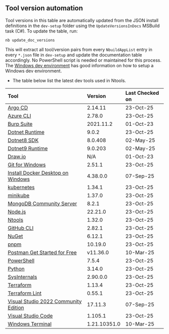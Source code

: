 ## Tool version automation

Tool versions in this table are automatically updated from the JSON install definitions in the `dev-setup` folder using the `UpdateVersionsInDocs` MSBuild task (C#). To update the table, run:

```
nb update_doc_versions
```

This will extract all tool/version pairs from every `NbuildAppList` entry in every `*.json` file in `dev-setup` and update the documentation table accordingly. No PowerShell script is needed or maintained for this process.
The [Windows dev environment](https://learn.microsoft.com/en-us/windows/dev-environment/) has good information on how to setup a Windows dev environment.

- The table below list the latest dev tools used in Ntools.

| Tool                                                                                                       | Version     | Last Checked on |
| :--------------------------------------------------------------------------------------------------------- | :---------- | :-------------- |
| [Argo CD](https://github.com/argoproj/argo-cd/releases/) | 2.14.11 | 23-Oct-25 |
| [Azure CLI](https://learn.microsoft.com/en-us/cli/azure/install-azure-cli-windows?pivots=msi)             | 2.78.0     | 23-Oct-25      |
| [Burp Suite](https://portswigger.net/burp/communitydownload)                                              | 2021.11.2   | 01-Oct-23       |
| [Dotnet Runtime](https://dotnet.microsoft.com/en-us/download/dotnet) | 9.0.2 | 23-Oct-25 |
| [Dotnet8 SDK](https://dotnet.microsoft.com/en-us/download/dotnet)                                         | 8.0.408     | 02-May-25       |
| [Dotnet9 Runtime](https://dotnet.microsoft.com/en-us/download/dotnet)                                     | 9.0.203     | 02-May-25       |
| [Draw.io](https://app.diagrams.net/)                                                                      | N/A         | 01-Oct-23       |
| [Git for Windows](https://git-scm.com/downloads) | 2.51.1     | 23-Oct-25      |
| [Install Docker Desktop on Windows](https://docs.docker.com/docker-for-windows/install/)                  | 4.38.0.0   | 07-Sep-25      |
| [kubernetes](https://github.com/kubernetes/kubernetes/releases)                                           | 1.34.1     | 23-Oct-25      |
| [minikube](https://github.com/kubernetes/minikube/releases/) | 1.37.0     | 23-Oct-25      |
| [MongoDB Community Server](https://www.mongodb.com/try/download/community)                                | 8.2.1      | 23-Oct-25      |
| [Node.js](https://nodejs.org/en/download/) | 22.21.0    | 23-Oct-25      |
| [Ntools](https://github.com/naz-hage/ntools/releases)                                                     | 1.32.0     | 23-Oct-25      |
| [GitHub CLI](https://github.com/cli/cli/releases) | 2.82.1 | 23-Oct-25 |
| [NuGet](https://www.nuget.org/downloads) | 6.12.1     | 23-Oct-25      |
| [pnpm](https://pnpm.io/) | 10.19.0    | 23-Oct-25      |
| [Postman Get Started for Free](https://www.postman.com/downloads/)                                        | v11.36.0    | 10-Mar-25       |
| [PowerShell](https://github.com/PowerShell/PowerShell/releases) | 7.5.4      | 23-Oct-25      |
| [Python](https://www.python.org/downloads/) | 3.14.0     | 23-Oct-25      |
| [SysInternals](https://learn.microsoft.com/en-us/sysinternals/) | 2.90.0.0 | 23-Oct-25 |
| [Terraform](https://releases.hashicorp.com/terraform) | 1.13.4     | 23-Oct-25      |
| [Terraform Lint](https://github.com/terraform-linters/tflint/releases) | 0.55.1     | 23-Oct-25      |
| [Visual Studio 2022 Community Edition](https://visualstudio.microsoft.com/vs/community/)                  | 17.11.3    | 07-Sep-25      |
| [Visual Studio Code](https://code.visualstudio.com/download) | 1.105.1    | 23-Oct-25      |
| [Windows Terminal](https://www.microsoft.com/en-us/p/windows-terminal/9n0dx20hk701)                       | 1.21.10351.0| 10-Mar-25       |
